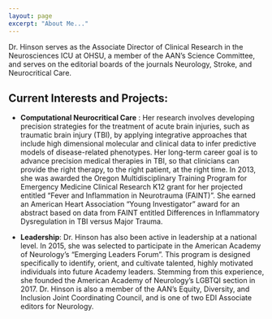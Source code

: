 ```yaml
---
layout: page
excerpt: "About Me..."
---
```


Dr. Hinson serves as the Associate Director of Clinical Research in the Neurosciences ICU at OHSU, a member of the AAN’s Science Committee, and serves on the editorial boards of the journals Neurology, Stroke, and Neurocritical Care. 

## Current Interests and Projects:

- **Computational Neurocritical Care** : Her research involves developing precision strategies for the treatment of acute brain injuries, such as traumatic brain injury (TBI), by applying integrative approaches that include high dimensional molecular and clinical data to infer predictive models of disease-related phenotypes. Her long-term career goal is to advance precision medical therapies in TBI, so that clinicians can provide the right therapy, to the right patient, at the right time. In 2013, she was awarded the Oregon Multidisciplinary Training Program for Emergency Medicine Clinical Research K12 grant for her projected entitled “Fever and Inflammation in Neurotrauma (FAINT)”. She earned an American Heart Association “Young Investigator” award for an abstract based on data from FAINT entitled Differences in Inflammatory Dysregulation in TBI versus Major Trauma. 

- **Leadership**: Dr. Hinson has also been active in leadership at a national level. In 2015, she was selected to participate in the American Academy of Neurology’s “Emerging Leaders Forum”. This program is designed specifically to identify, orient, and cultivate talented, highly motivated individuals into future Academy leaders. Stemming from this experience, she founded the American Academy of Neurology’s LGBTQI section in 2017. Dr. Hinson is also a member of the AAN’s Equity, Diversity, and Inclusion Joint Coordinating Council, and is one of two EDI Associate editors for Neurology.

